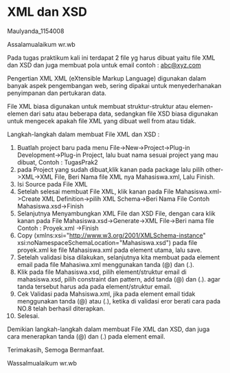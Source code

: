# XML dan XSD

Maulyanda_1154008

Assalamualaikum wr.wb

Pada tugas praktikum kali ini terdapat 2 file yg harus dibuat yaitu file XML dan XSD dan juga membuat pola untuk email contoh : abc@xyz.com

Pengertian XML 
  XML (eXtensible Markup Language) digunakan dalam banyak aspek pengembangan web, sering dipakai untuk menyederhanakan penyimpanan dan pertukaran data.

File XML biasa digunakan untuk membuat struktur-struktur atau elemen-elemen dari satu atau beberapa data, sedangkan file XSD biasa digunakan untuk mengecek apakah file XML yang dibuat well from atau tidak.

Langkah-langkah dalam membuat File XML dan XSD :

1. Buatlah project baru pada menu File->New->Project->Plug-in Development->Plug-in Project, lalu buat nama sesuai project yang mau dibuat, Contoh : TugasPrak2
2. pada Project yang sudah dibuat,klik kanan pada package lalu pilih other->XML->XML File, Beri Nama file XML nya Mahasiswa.xml, Lalu Finish.
3. Isi Source pada File XML
4. Setelah selesai membuat File XML, klik kanan pada File Mahasiswa.xml->Create XML Definition->pilih XML Schema->Beri Nama File Contoh Mahasiswa.xsd->Finish
5. Selanjutnya Menyambungkan XML File dan XSD File, dengan cara klik kanan pada File Mahasiswa.xsd->Generate->XML File->Beri nama file Contoh : Proyek.xml ->Finish
6. Copy (xmlns:xsi="http://www.w3.org/2001/XMLSchema-instance" xsi:noNamespaceSchemaLocation="Mahasiswa.xsd") pada file proyek.xml ke file Mahasiswa.xml pada element utama, lalu save.
7. Setelah validasi bisa dilakukan, selanjutnya kita membuat pada element email pada file Mahasiwa.xml menggunakan tanda (@) dan (.).
8. Klik pada file Mahasiswa.xsd, pilih element/struktur email di mahasiswa.xsd, pilih constraint dan pattern, add tanda (@) dan (.). agar tanda tersebut harus ada pada element/struktur email.
9. Cek Validasi pada Mahsiswa.xml, jika pada element email tidak menggunakan tanda (@) atau (.), ketika di validasi eror berati cara pada NO.8 telah berhasil diterapkan.
10. Selesai.

Demikian langkah-langkah dalam membuat File XML dan XSD, dan juga cara menerapkan tanda (@) dan (.) pada element email.

Terimakasih, Semoga Bermanfaat.

Wassalmualaikum wr.wb
